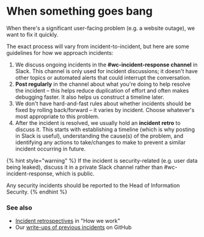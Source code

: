 # When something goes bang

When there's a significant user-facing problem (e.g. a website outage), we want to fix it quickly.

The exact process will vary from incident-to-incident, but here are some guidelines for how we approach incidents:

1. We discuss ongoing incidents in the **#wc-incident-response channel** in Slack. This channel is only used for incident discussions; it doesn't have other topics or automated alerts that could interrupt the conversation.
2. **Post regularly** in the channel about what you're doing to help resolve the incident – this helps reduce duplication of effort and often makes debugging faster. It also helps us construct a timeline later.
3. We don't have hard-and-fast rules about whether incidents should be fixed by rolling back/forward – it varies by incident. Choose whatever's most appropriate to this problem.
4. After the incident is resolved, we usually hold an **incident retro** to discuss it. This starts with establishing a timeline (which is why posting in Slack is useful), understanding the cause(s) of the problem, and identifying any actions to take/changes to make to prevent a similar incident occurring in future.

{% hint style="warning" %}
If the incident is security-related (e.g. user data being leaked), discuss it in a private Slack channel rather than #wc-incident-response, which is public.

Any security incidents should be reported to the Head of Information Security.
{% endhint %}

### See also

* [Incident retrospectives](http://localhost:5000/s/7ftXlBv9uu465I0Z76rS/planning#incident-retrospectives) in "How we work"
* Our [write-ups of previous incidents](https://github.com/wellcomecollection/docs/tree/main/incident\_retros) on GitHub
